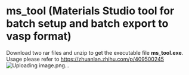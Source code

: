 # ms_tool (Materials Studio tool for batch setup and batch export to vasp format)
Download two rar files and unzip to get the executable file **ms_tool.exe**.  
Usage please refer to https://zhuanlan.zhihu.com/p/409500245  
![Uploading image.png…]()
